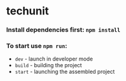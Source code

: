 # techunit

### Install dependencies first: `npm install`

### To start use `npm run`:
- `dev` - launch in developer mode
- `build` - building the project
- `start` - launching the assembled project
